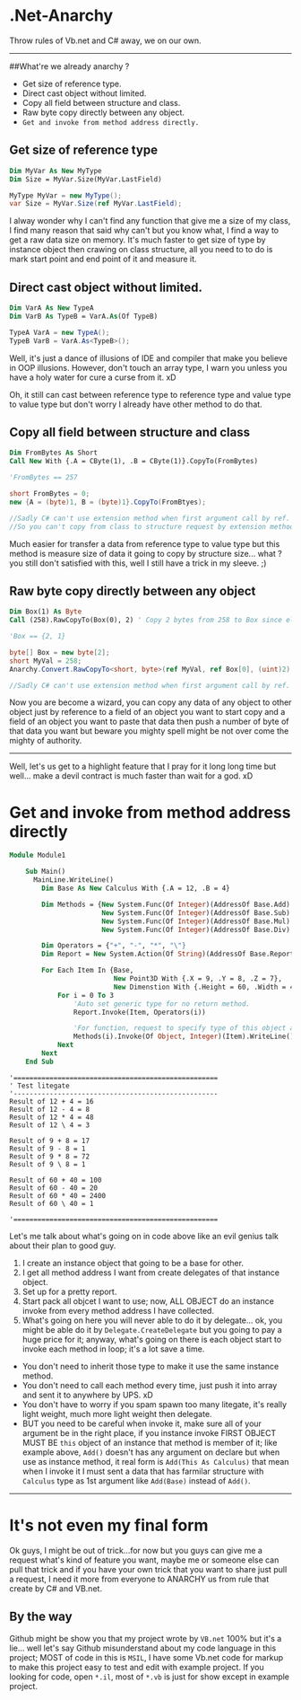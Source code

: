 # .Net-Anarchy
Throw rules of Vb.net and C# away, we on our own.
***

##What're we already anarchy ?
- Get size of reference type.
- Direct cast object without limited.
- Copy all field between structure and class.
- Raw byte copy directly between any object.
- `Get and invoke from method address directly.`

## Get size of reference type
```vb
Dim MyVar As New MyType
Dim Size = MyVar.Size(MyVar.LastField)
```
```c#
MyType MyVar = new MyType();
var Size = MyVar.Size(ref MyVar.LastField);
```
I alway wonder why I can't find any function that give me a size of my class, I find many reason that said why can't but you know what, I find a way to get a raw data size on memory.
It's much faster to get size of type by instance object then crawing on class structure, all you need to to do is mark start point and end point of it and measure it.

## Direct cast object without limited.
```vb
Dim VarA As New TypeA
Dim VarB As TypeB = VarA.As(Of TypeB)
```
```c#
TypeA VarA = new TypeA();
TypeB VarB = VarA.As<TypeB>();
```
Well, it's just a dance of illusions of IDE and compiler that make you believe in OOP illusions.
However, don't touch an array type, I warn you unless you have a holy water for cure a curse from it. xD

Oh, it still can cast between reference type to reference type and value type to value type but don't worry I already have other method to do that.

## Copy all field between structure and class
```vb
Dim FromBytes As Short
Call New With {.A = CByte(1), .B = CByte(1)}.CopyTo(FromBytes)

'FromBytes == 257
```
```c#
short FromBytes = 0;
new {A = (byte)1, B = (byte)1}.CopyTo(FromBtyes);

//Sadly C# can't use extension method when first argument call by ref.
//So you can't copy from class to structure request by extension method, need to do it normally.
```
Much easier for transfer a data from reference type to value type but this method is measure size of data it going to copy by structure size... what ? you still don't satisfied with this, well I still have a trick in my sleeve. ;)

## Raw byte copy directly between any object
```vb
Dim Box(1) As Byte
Call (258).RawCopyTo(Box(0), 2) ' Copy 2 bytes from 258 to Box since element index 0.

'Box == {2, 1}
```
```c#
byte[] Box = new byte[2];
short MyVal = 258;
Anarchy.Convert.RawCopyTo<short, byte>(ref MyVal, ref Box[0], (uint)2);

//Sadly C# can't use extension method when first argument call by ref.
```
Now you are become a wizard, you can copy any data of any object to other object just by reference to a field of an object you want to start copy and a field of an object you want to paste that data then push a number of byte of that data you want but beware you mighty spell might be not over come the mighty of authority.

***
Well, let's us get to a highlight feature that I pray for it long long time but well... make a devil contract is much faster than wait for a god. xD

# Get and invoke from method address directly
```vb
Module Module1

    Sub Main()
      MainLine.WriteLine()
        Dim Base As New Calculus With {.A = 12, .B = 4}

        Dim Methods = {New System.Func(Of Integer)(AddressOf Base.Add).Address,
                       New System.Func(Of Integer)(AddressOf Base.Sub).Address,
                       New System.Func(Of Integer)(AddressOf Base.Mul).Address,
                       New System.Func(Of Integer)(AddressOf Base.Div).Address}

        Dim Operators = {"+", "-", "*", "\"}
        Dim Report = New System.Action(Of String)(AddressOf Base.Report).Address

        For Each Item In {Base,
                          New Point3D With {.X = 9, .Y = 8, .Z = 7},
                          New Dimenstion With {.Height = 60, .Width = 40}}
            For i = 0 To 3
                'Auto set generic type for no return method.
                Report.Invoke(Item, Operators(i))

                'For function, request to specify type of this object and arguments.
                Methods(i).Invoke(Of Object, Integer)(Item).WriteLine()
            Next
        Next
    End Sub
```

```
'===================================================
' Test litegate
'---------------------------------------------------
Result of 12 + 4 = 16
Result of 12 - 4 = 8
Result of 12 * 4 = 48
Result of 12 \ 4 = 3

Result of 9 + 8 = 17
Result of 9 - 8 = 1
Result of 9 * 8 = 72
Result of 9 \ 8 = 1

Result of 60 + 40 = 100
Result of 60 - 40 = 20
Result of 60 * 40 = 2400
Result of 60 \ 40 = 1

'===================================================
```
Let's me talk about what's going on in code above like an evil genius talk about their plan to good guy.

1. I create an instance object that going to be a base for other.
2. I get all method address I want from create delegates of that instance object.
3. Set up for a pretty report.
4. Start pack all objcet I want to use; now, ALL OBJECT do an instance invoke from every method address I have collected.
5. What's going on here you will never able to do it by delegate... ok, you might be able do it by `Delegate.CreateDelegate` but you going to pay a huge price for it; anyway, what's going on there is each object start to invoke each method in loop; it's a lot save a time. 
  - You don't need to inherit those type to make it use the same instance method.
  - You don't need to call each method every time, just push it into array and sent it to anywhere by UPS. xD
  - You don't have to worry if you spam spawn too many litegate, it's really light weight, much more light weight then delegate.
  - BUT you need to be careful when invoke it, make sure all of your argument be in the right place, if you instance invoke FIRST OBJECT MUST BE `this` object of an instance that method is member of it; like example above, `Add()` doesn't has any argument on declare but when use as instance method, it real form is `Add(This As Calculus)` that mean when I invoke it I must sent a data that has farmilar structure with `Calculus` type as 1st argument like `Add(Base)` instead of `Add()`.
 
***
# It's not even my final form
Ok guys, I might be out of trick...for now but you guys can give me a request what's kind of feature you want, maybe me or someone else can pull that trick and if you have your own trick that you want to share just pull a request, I need it  more from everyone to ANARCHY us from rule that create by C# and VB.net.

## By the way
Github might be show you that my project wrote by `VB.net` 100% but it's a lie... well let's say Github misunderstand about my code language in this project; MOST of code in this is `MSIL`, I have some Vb.net code for markup to make this project easy to test and edit with example project. If you looking for code, open `*.il`, most of `*.vb` is just for show except in example project.
